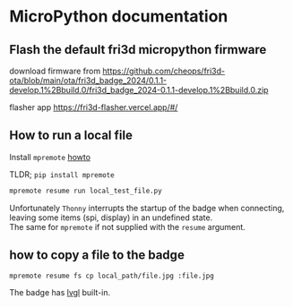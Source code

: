 # MicroPython documentation

## Flash the default fri3d micropython firmware
download firmware from
https://github.com/cheops/fri3d-ota/blob/main/ota/fri3d_badge_2024/0.1.1-develop.1%2Bbuild.0/fri3d_badge_2024-0.1.1-develop.1%2Bbuild.0.zip

flasher app 
https://fri3d-flasher.vercel.app/#/


## How to run a local file
Install `mpremote` [howto](https://docs.micropython.org/en/latest/reference/mpremote.html)

TLDR; `pip install mpremote`

```sh
mpremote resume run local_test_file.py
```
Unfortunately `Thonny` interrupts the startup of the badge when connecting, leaving some items (spi, display) in an undefined state.  
The same for `mpremote` if not supplied with the `resume` argument.

## how to copy a file to the badge
```sh
mpremote resume fs cp local_path/file.jpg :file.jpg
```

The badge has [lvgl](lvgl) built-in.